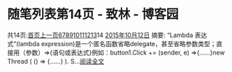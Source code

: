 
# 随笔列表第14页 - 致林 - 博客园






共14页:[首页](https://www.cnblogs.com/bincoding/default.html?page=1)[上一页](https://www.cnblogs.com/bincoding/default.html?page=13)[6](https://www.cnblogs.com/bincoding/default.html?page=6)[7](https://www.cnblogs.com/bincoding/default.html?page=7)[8](https://www.cnblogs.com/bincoding/default.html?page=8)[9](https://www.cnblogs.com/bincoding/default.html?page=9)[10](https://www.cnblogs.com/bincoding/default.html?page=10)[11](https://www.cnblogs.com/bincoding/default.html?page=11)[12](https://www.cnblogs.com/bincoding/default.html?page=12)[13](https://www.cnblogs.com/bincoding/default.html?page=13)14
[2015年10月12日](https://www.cnblogs.com/bincoding/archive/2015/10/12.html)
摘要: “Lambda 表达式”(lambda expression)是一个匿名函数省略delegate，甚至省略参数类型；直接用（参数）=>{语句或表达式}例如：button1.Click += (sender, e) =>{......}new Thread ( () => {......} ). S...[阅读全文](https://www.cnblogs.com/bincoding/p/4871286.html)

